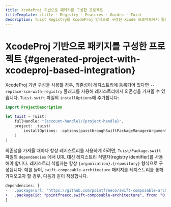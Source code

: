 ```yaml
---
title: XcodeProj 기반으로 패키지를 구성한 프로젝트
titleTemplate: :title · Registry · Features · Guides · Tuist
description: Tuist Registry를 XcodeProj 방식으로 구성된 Xcode 프로젝트에서 활용하는 방법을 학습합니다.
---
```


# XcodeProj 기반으로 패키지를 구성한 프로젝트 {#generated-project-with-xcodeproj-based-integration}

<LocalizedLink href="/guides/features/projects/dependencies#tuists-xcodeprojbased-integration">XcodeProj 기반 구성</LocalizedLink>을 사용할 경우, 의존성이 레지스트리에 등록되어 있다면 `--replace-scm-with-registry` 플래그를 사용해 레지스트리에서 의존성을 가져올 수 있습니다. `Tuist.swift` 파일의 `installOptions`에 추가합니다:

```swift
import ProjectDescription

let tuist = Tuist(
    fullHandle: "{account-handle}/{project-handle}",
    project: .tuist(
        installOptions: .options(passthroughSwiftPackageManagerArguments: ["--replace-scm-with-registry"])
    )
)
```

의존성을 가져올 때마다 항상 레지스트리를 사용하게 하려면, `Tuist/Package.swift` 파일의 `dependencies` 에서 URL 대신 레지스트리 식별자(registry identifier)를 사용해야 합니다. 레지스트리 식별자는 항상 `{organization}.{repository}` 형식으로 구성됩니다. 예를 들어, `swift-composable-architecture` 패키지를 레지스트리를 통해 가져오고자 할 경우, 다음과 같이 작성합니다.

```diff
dependencies: [
-   .package(url: "https://github.com/pointfreeco/swift-composable-architecture", from: "0.1.0")
+   .package(id: "pointfreeco.swift-composable-architecture", from: "0.1.0")
]
```
